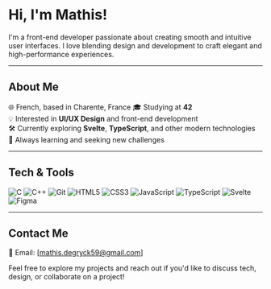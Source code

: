 # Hi, I'm Mathis!

I'm a front-end developer passionate about creating smooth and intuitive user interfaces. I love blending design and development to craft elegant and high-performance experiences.

---

## About Me

🌐 French, based in Charente, France
🎓 Studying at **42**\
💡 Interested in **UI/UX Design** and front-end development\
🛠️ Currently exploring **Svelte**, **TypeScript**, and other modern technologies\
🌱 Always learning and seeking new challenges

---

## Tech & Tools

![C](https://img.shields.io/badge/C-00599C?style=for-the-badge&logo=c&logoColor=white)
![C++](https://img.shields.io/badge/C++-00599C?style=for-the-badge&logo=c%2B%2B&logoColor=white)
![Git](https://img.shields.io/badge/Git-F05032?style=for-the-badge&logo=git&logoColor=white)
![HTML5](https://img.shields.io/badge/HTML5-E34F26?style=for-the-badge&logo=html5&logoColor=white)
![CSS3](https://img.shields.io/badge/CSS3-1572B6?style=for-the-badge&logo=css3&logoColor=white)
![JavaScript](https://img.shields.io/badge/JavaScript-F7DF1E?style=for-the-badge&logo=javascript&logoColor=black)
![TypeScript](https://img.shields.io/badge/TypeScript-3178C6?style=for-the-badge&logo=typescript&logoColor=white)
![Svelte](https://img.shields.io/badge/Svelte-FF3E00?style=for-the-badge&logo=svelte&logoColor=white)
![Figma](https://img.shields.io/badge/Figma-F24E1E?style=for-the-badge&logo=figma&logoColor=white)

---

## Contact Me

📧 Email: [mathis.degryck59@gmail.com]

Feel free to explore my projects and reach out if you'd like to discuss tech, design, or collaborate on a project!
